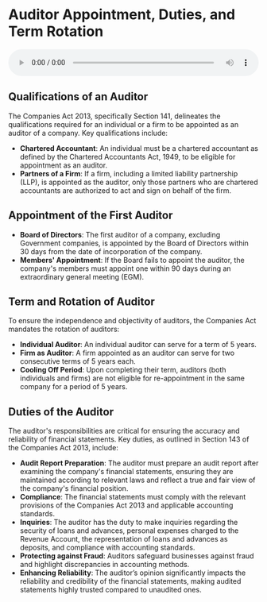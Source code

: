 # Auditor Appointment, Duties, and Term Rotation

<audio controls style="width: 100%;">
  <source src="../../../../../audio/4th_sem/CLCG/Unit-3 Company Management and Meetings/3.g Auditor - Role, Appointment, Rotation.mp3" type="audio/mpeg">
  Your browser does not support the audio element.
</audio>


## Qualifications of an Auditor

The Companies Act 2013, specifically Section 141, delineates the qualifications required for an individual or a firm to be appointed as an auditor of a company. Key qualifications include:

- **Chartered Accountant**: An individual must be a chartered accountant as defined by the Chartered Accountants Act, 1949, to be eligible for appointment as an auditor.
- **Partners of a Firm**: If a firm, including a limited liability partnership (LLP), is appointed as the auditor, only those partners who are chartered accountants are authorized to act and sign on behalf of the firm.

## Appointment of the First Auditor

- **Board of Directors**: The first auditor of a company, excluding Government companies, is appointed by the Board of Directors within 30 days from the date of incorporation of the company.
- **Members' Appointment**: If the Board fails to appoint the auditor, the company's members must appoint one within 90 days during an extraordinary general meeting (EGM).

## Term and Rotation of Auditor

To ensure the independence and objectivity of auditors, the Companies Act mandates the rotation of auditors:

- **Individual Auditor**: An individual auditor can serve for a term of 5 years.
- **Firm as Auditor**: A firm appointed as an auditor can serve for two consecutive terms of 5 years each.
- **Cooling Off Period**: Upon completing their term, auditors (both individuals and firms) are not eligible for re-appointment in the same company for a period of 5 years.

## Duties of the Auditor

The auditor's responsibilities are critical for ensuring the accuracy and reliability of financial statements. Key duties, as outlined in Section 143 of the Companies Act 2013, include:

- **Audit Report Preparation**: The auditor must prepare an audit report after examining the company's financial statements, ensuring they are maintained according to relevant laws and reflect a true and fair view of the company's financial position.
- **Compliance**: The financial statements must comply with the relevant provisions of the Companies Act 2013 and applicable accounting standards.
- **Inquiries**: The auditor has the duty to make inquiries regarding the security of loans and advances, personal expenses charged to the Revenue Account, the representation of loans and advances as deposits, and compliance with accounting standards.
- **Protecting against Fraud**: Auditors safeguard businesses against fraud and highlight discrepancies in accounting methods.
- **Enhancing Reliability**: The auditor’s opinion significantly impacts the reliability and credibility of the financial statements, making audited statements highly trusted compared to unaudited ones.

